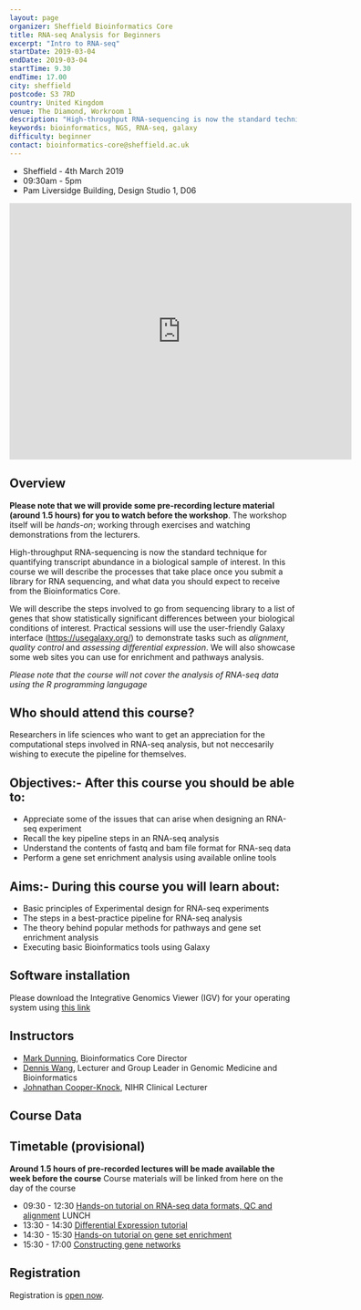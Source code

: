```yaml
---
layout: page
organizer: Sheffield Bioinformatics Core
title: RNA-seq Analysis for Beginners
excerpt: "Intro to RNA-seq"
startDate: 2019-03-04
endDate: 2019-03-04
startTime: 9.30
endTime: 17.00
city: sheffield
postcode: S3 7RD
country: United Kingdom
venue: The Diamond, Workroom 1
description: "High-throughput RNA-sequencing is now the standard technique for quantifying transcript abundance in a biological sample of interest. In this course we will describe the processes that take place once you submit a library for RNA sequencing, and what data you should expect to receive from the Bioinformatics Core. We will describe the steps involved to go from sequencing library to a list of genes that show statistically significant differences between your biological conditions of interest. Practical sessions will use the user-friendly Galaxy interface (https://usegalaxy.org/) to demonstrate tasks such as alignment, quality control and assessing differential expression. We will also showcase some web sites you can use for enrichment and pathways analysis."
keywords: bioinformatics, NGS, RNA-seq, galaxy
difficulty: beginner
contact: bioinformatics-core@sheffield.ac.uk
---
```


- Sheffield - 4th March 2019
- 09:30am - 5pm
- Pam Liversidge Building, Design Studio 1, D06

<iframe src="https://www.google.com/maps/embed?pb=!1m14!1m8!1m3!1d9519.181464571486!2d-1.4777067!3d53.3827108!3m2!1i1024!2i768!4f13.1!3m3!1m2!1s0x0%3A0x60e5580cdf19b137!2sPam+Liversidge+Building!5e0!3m2!1sen!2suk!4v1510862811609" width="600" height="450" frameborder="0" style="border:0" allowfullscreen></iframe>

## Overview

**Please note that we will provide some pre-recording lecture material (around 1.5 hours) for you to watch before the workshop**. The workshop itself will be *hands-on*; working through exercises and watching demonstrations from the lecturers.

High-throughput RNA-sequencing is now the standard technique for quantifying transcript abundance in a biological sample of interest. In this course we will describe the processes that take place once you submit a library for RNA sequencing, and what data you should expect to receive from the Bioinformatics Core.

We will describe the steps involved to go from sequencing library to a list of genes that show statistically significant differences between your biological conditions of interest. Practical sessions will use the user-friendly Galaxy interface (https://usegalaxy.org/) to demonstrate tasks such as *alignment*, *quality control* and *assessing differential expression*. We will also showcase some web sites you can use for enrichment and pathways analysis.

*Please note that the course will not cover the analysis of RNA-seq data using the  R programming langugage*

## Who should attend this course?

Researchers in life sciences who want to get an appreciation for the computational steps involved in RNA-seq analysis, but not neccesarily wishing to execute the pipeline for themselves. 

## Objectives:- After this course you should be able to:

- Appreciate some of the issues that can arise when designing an RNA-seq experiment 
- Recall the key pipeline steps in an RNA-seq analysis
- Understand the contents of fastq and bam file format for RNA-seq data
- Perform a gene set enrichment analysis using available online tools

## Aims:- During this course you will learn about:

- Basic principles of Experimental design for RNA-seq experiments
- The steps in a best-practice pipeline for RNA-seq analysis
- The theory behind popular methods for pathways and gene set enrichment analysis
- Executing basic Bioinformatics tools using Galaxy

## Software installation

Please download the Integrative Genomics Viewer (IGV) for your operating system using [this link](https://software.broadinstitute.org/software/igv/download)

## Instructors

- [Mark Dunning](http://sbc.shef.ac.uk/team/mark/index.html), Bioinformatics Core Director
- [Dennis Wang](https://www.trans-bioinformatics.com/), Lecturer and Group Leader in Genomic Medicine and Bioinformatics
- [Johnathan Cooper-Knock](http://sitran.org/people/cooper-knock/), NIHR Clinical Lecturer

## Course Data

## Timetable (provisional)

**Around 1.5 hours of pre-recorded lectures will be made available the week before the course**
Course materials will be linked from here on the day of the course

- 09:30 - 12:30 [Hands-on tutorial on RNA-seq data formats, QC and alignment](http://sbc.shef.ac.uk/rna-seq-in-galaxy/01-pre-processing.nb.html)
LUNCH
- 13:30 - 14:30 [Differential Expression tutorial](http://sbc.shef.ac.uk/rna-seq-in-galaxy/02-differential-expression.nb.html)
- 14:30 - 15:30 [Hands-on tutorial on gene set enrichment](http://sbc.shef.ac.uk/rna-seq-in-galaxy/03-enrichment.nb.html)
- 15:30 - 17:00 [Constructing gene networks]()


## Registration 

Registration is [open now](https://onlineshop.shef.ac.uk/conferences-and-events/faculty-of-medicine-dentistry-and-health/neuroscience/introduction-to-rnaseq-march-2019). 

